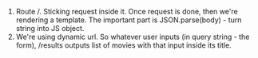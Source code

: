 1. Route /. Sticking request inside it. Once request is done, then we're rendering a template. The important part is JSON.parse(body) - turn string into JS object.
2. We're using dynamic url. So whatever user inputs (in query string - the form), /results outputs list of movies with that input inside its title.

<!-- ACCESS DATA FROM QUERY STRING. --req.query.something vs req.body.something--
When we send a GET request, parameters are passed into the url. For instance, take into consideration http://website.com/?username=bob 
Here we have a key/value pair, username = bob, where username is the key and bob is the value. This was pulled from a form with a name attribute called "username": <input type="text" name="username">  and this form was submitted as a GET request, not a POST request. The form tag was like this <form action="/someUrl" method="GET">  instead of <form action="/someUrl" method="POST"> 
When we send a form via a POST request, then the body-parser npm package populates the req.body object with the values from the form's inputs, mapped as key/value pairs.

So the thing to remember here is, if the request is sent via a GET method, then it will populate the req.query object, but if it is sent as a POST method then it will populate the req.body object (as long as body-parser is installed and configured properly in your project). -->